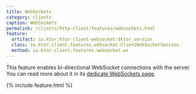 ```yaml
---
title: WebSockets
category: clients
caption: WebSockets
permalink: /clients/http-client/features/websockets.html
feature:
  artifact: io.ktor:ktor-client-websocket:$ktor_version
  class: io.ktor.client.features.websocket.ClientWebSocketSession
  method: io.ktor.client.features.websocket.ws
---
```


This feature enables bi-directional WebSocket connections with the server.
You can read more about it in its [dedicate WebSockets page](/clients/websockets.html). 

{% include feature.html %}
